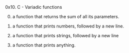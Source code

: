 0x10. C - Variadic functions

0.  a function that returns the sum of all its parameters.

1.  a function that prints numbers, followed by a new line.

2. a function that prints strings, followed by a new line

3.  a function that prints anything.

